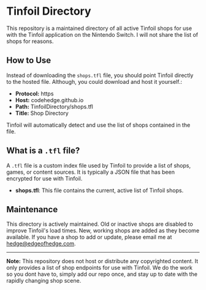 # Tinfoil Directory

This repository is a maintained directory of all active Tinfoil shops for use with the Tinfoil application on the Nintendo Switch. I will not share the list of shops for reasons.

## How to Use
Instead of downloading the `shops.tfl` file, you should point Tinfoil directly to the hosted file. Although, you could download and host it yourself.:

- **Protocol:** https
- **Host:** codehedge.github.io
- **Path:** TinfoilDirectory/shops.tfl
- **Title:** Shop Directory

Tinfoil will automatically detect and use the list of shops contained in the file.

## What is a `.tfl` file?
A `.tfl` file is a custom index file used by Tinfoil to provide a list of shops, games, or content sources. It is typically a JSON file that has been encrypted for use with Tinfoil.

- **shops.tfl**: This file contains the current, active list of Tinfoil shops.


## Maintenance
This directory is actively maintained. Old or inactive shops are disabled to improve Tinfoil's load times. New, working shops are added as they become available. If you have a shop to add or update, please email me at hedge@edgeofhedge.com.

---

**Note:** This repository does not host or distribute any copyrighted content. It only provides a list of shop endpoints for use with Tinfoil. We do the work so you dont have to, simply add our repo once, and stay up to date with the rapidly changing shop scene.
